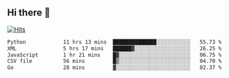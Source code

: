 ## Hi there 👋

<!--
**alihaqberdi/alihaqberdi** is a ✨ _special_ ✨ repository because its `README.md` (this file) appears on your GitHub profile.

Here are some ideas to get you started:

- 🔭 I’m currently working on ...
- 🌱 I’m currently learning ...
- 👯 I’m looking to collaborate on ...
- 🤔 I’m looking for help with ...
- 💬 Ask me about ...
- 📫 How to reach me: ...
- 😄 Pronouns: ...
- ⚡ Fun fact: ...
-->

[![Hits](https://hits.sh/github.com/alihaqberdi.svg)](https://hits.sh/github.com/alihaqberdi/)

<!--START_SECTION:waka-->

```txt
Python            11 hrs 13 mins  ██████████████░░░░░░░░░░░   55.73 %
XML               5 hrs 17 mins   ██████▓░░░░░░░░░░░░░░░░░░   26.25 %
JavaScript        1 hr 21 mins    █▓░░░░░░░░░░░░░░░░░░░░░░░   06.75 %
CSV file          56 mins         █▒░░░░░░░░░░░░░░░░░░░░░░░   04.70 %
Go                28 mins         ▓░░░░░░░░░░░░░░░░░░░░░░░░   02.37 %
```

<!--END_SECTION:waka-->
